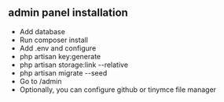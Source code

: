 ## admin panel installation

- Add database
- Run composer install
- Add .env and configure
- php artisan key:generate
- php artisan storage:link --relative
- php artisan migrate --seed
- Go to /admin
- Optionally, you can configure github or tinymce file manager
